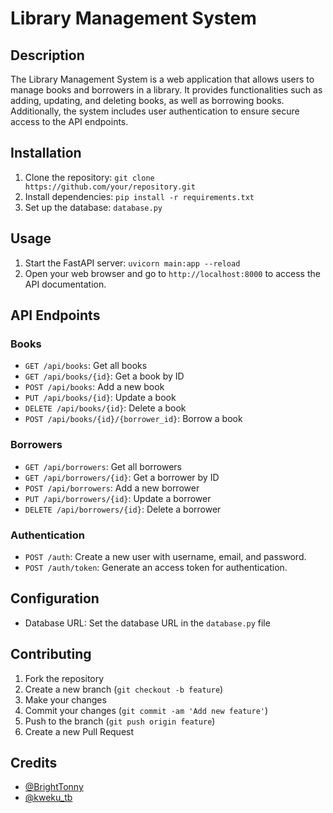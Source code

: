 # Library Management System

## Description
The Library Management System is a web application that allows users to manage books and borrowers in a library. It provides functionalities such as adding, updating, and deleting books, as well as borrowing books. Additionally, the system includes user authentication to ensure secure access to the API endpoints.

## Installation
1. Clone the repository: `git clone https://github.com/your/repository.git`
2. Install dependencies: `pip install -r requirements.txt`
3. Set up the database: `database.py`


## Usage
1. Start the FastAPI server: `uvicorn main:app --reload`
2. Open your web browser and go to `http://localhost:8000` to access the API documentation.

## API Endpoints
### Books

- `GET /api/books`: Get all books
- `GET /api/books/{id}`: Get a book by ID
- `POST /api/books`: Add a new book
- `PUT /api/books/{id}`: Update a book
- `DELETE /api/books/{id}`: Delete a book
- `POST /api/books/{id}/{borrower_id}`: Borrow a book

### Borrowers

- `GET /api/borrowers`: Get all borrowers
- `GET /api/borrowers/{id}`: Get a borrower by ID
- `POST /api/borrowers`: Add a new borrower
- `PUT /api/borrowers/{id}`: Update a borrower
- `DELETE /api/borrowers/{id}`: Delete a borrower

### Authentication

- `POST /auth`: Create a new user with username, email, and password.
- `POST /auth/token`: Generate an access token for authentication.

## Configuration
- Database URL: Set the database URL in the `database.py` file


## Contributing
1. Fork the repository
2. Create a new branch (`git checkout -b feature`)
3. Make your changes
4. Commit your changes (`git commit -am 'Add new feature'`)
5. Push to the branch (`git push origin feature`)
6. Create a new Pull Request

## Credits
- [@BrightTonny](https://github.com/BrightTonny)
- [@kweku_tb](https://github.com/kweku_tb)
